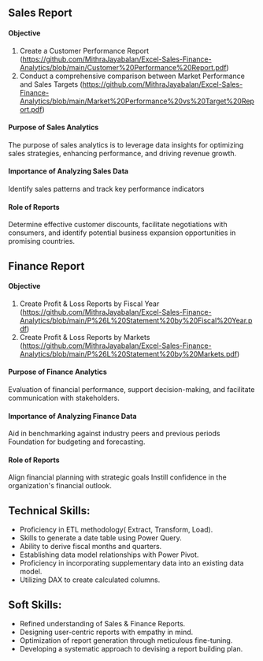 ## Sales Report 

#### Objective

1. Create a Customer Performance Report (https://github.com/MithraJayabalan/Excel-Sales-Finance-Analytics/blob/main/Customer%20Performance%20Report.pdf)
2. Conduct a comprehensive comparison between Market Performance and Sales Targets (https://github.com/MithraJayabalan/Excel-Sales-Finance-Analytics/blob/main/Market%20Performance%20vs%20Target%20Report.pdf)

 #### Purpose of Sales Analytics
 The purpose of sales analytics is to leverage data insights for optimizing sales strategies, enhancing performance, and driving revenue growth.

 #### Importance of Analyzing Sales Data
Identify sales patterns and track key performance indicators

#### Role of Reports
Determine effective customer discounts, facilitate negotiations with consumers, and identify potential business expansion opportunities in promising countries.

## Finance Report

#### Objective

1. Create Profit & Loss Reports by Fiscal Year (https://github.com/MithraJayabalan/Excel-Sales-Finance-Analytics/blob/main/P%26L%20Statement%20by%20Fiscal%20Year.pdf)
2. Create Profit & Loss Reports by Markets (https://github.com/MithraJayabalan/Excel-Sales-Finance-Analytics/blob/main/P%26L%20Statement%20by%20Markets.pdf)

#### Purpose of Finance Analytics
 Evaluation of financial performance, support decision-making, and facilitate communication with stakeholders.

#### Importance of Analyzing Finance Data
Aid in benchmarking against industry peers and previous periods Foundation for budgeting and forecasting.

#### Role of Reports
Align financial planning with strategic goals Instill confidence in the organization's financial outlook.

## Technical Skills:
- Proficiency in ETL methodology( Extract, Transform, Load).
- Skills to generate a date table using Power Query.
- Ability to derive fiscal months and quarters.
- Establishing data model relationships with Power Pivot.
- Proficiency in incorporating supplementary data into an existing data model.
- Utilizing DAX to create calculated columns.

## Soft Skills:
- Refined understanding of Sales & Finance Reports.
- Designing user-centric reports with empathy in mind.
- Optimization of report generation through meticulous fine-tuning.
- Developing a systematic approach to devising a report building plan.
   
